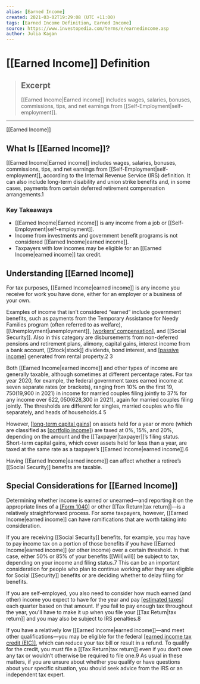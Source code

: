 ```yaml
---
alias: [Earned Income]
created: 2021-03-02T19:29:08 (UTC +11:00)
tags: [Earned Income Definition, Earned Income]
source: https://www.investopedia.com/terms/e/earnedincome.asp
author: Julia Kagan
---
```


# [[Earned Income]] Definition

> ## Excerpt
> [[Earned Income|Earned income]] includes wages, salaries, bonuses, commissions, tips, and net earnings from [[Self-Employment|self-employment]].

---

[[Earned Income]]
## What Is [[Earned Income]]?

[[Earned Income|Earned income]] includes wages, salaries, bonuses, commissions, tips, and net earnings from [[Self-Employment|self-employment]], according to the Internal Revenue Service (IRS) definition. It can also include long-term disability and union strike benefits and, in some cases, payments from certain deferred retirement compensation arrangements.1

### Key Takeaways

-   [[Earned Income|Earned income]] is any income from a job or [[Self-Employment|self-employment]].
-   Income from investments and government benefit programs is not considered [[Earned Income|earned income]].
-   Taxpayers with low incomes may be eligible for an [[Earned Income|earned income]] tax credit.

## Understanding [[Earned Income]]

For tax purposes, [[Earned Income|earned income]] is any income you receive for work you have done, either for an employer or a business of your own.

Examples of income that isn’t considered “earned” include government benefits, such as payments from the Temporary Assistance for Needy Families program (often referred to as welfare), [[Unemployment|unemployment]], [[workers’ compensation]](https://www.investopedia.com/terms/w/workers-compensation.asp), and [[Social Security]]. Also in this category are disbursements from non-deferred pensions and retirement plans, alimony, capital gains, interest income from a bank account, [[Stock|stock]] dividends, bond interest, and [[passive income]](https://www.investopedia.com/terms/p/passiveincome.asp) generated from rental property.2 3

Both [[Earned Income|earned income]] and other types of income are generally taxable, although sometimes at different percentage rates. For tax year 2020, for example, the federal government taxes earned income at seven separate rates (or brackets), ranging from 10% on the first $19,750 ($19,900 in 2021) in income for married couples filing jointly to 37% for any income over $622,050 ($628,300 in 2021), again for married couples filing jointly. The thresholds are different for singles, married couples who file separately, and heads of households.4 5

However, [[long-term capital gains]](https://www.investopedia.com/terms/l/long-term_capital_gain_loss.asp) on assets held for a year or more (which are classified as [[portfolio income]](https://www.investopedia.com/terms/p/portfolioincome.asp)) are taxed at 0%, 15%, and 20%, depending on the amount and the [[Taxpayer|taxpayer]]’s filing status. Short-term capital gains, which cover assets held for less than a year, are taxed at the same rate as a taxpayer’s [[Earned Income|earned income]].6

Having [[Earned Income|earned income]] can affect whether a retiree’s [[Social Security]] benefits are taxable.

## Special Considerations for [[Earned Income]]

Determining whether income is earned or unearned—and reporting it on the appropriate lines of a [[Form 1040]](https://www.investopedia.com/terms/1/1040.asp) or other [[Tax Return|tax return]]—is a relatively straightforward process. For some taxpayers, however, [[Earned Income|earned income]] can have ramifications that are worth taking into consideration.

If you are receiving [[Social Security]] benefits, for example, you may have to pay income tax on a portion of those benefits if you have [[Earned Income|earned income]] (or other income) over a certain threshold. In that case, either 50% or 85% of your benefits [[Will|will]] be subject to tax, depending on your income and filing status.7 This can be an important consideration for people who plan to continue working after they are eligible for Social [[Security]] benefits or are deciding whether to delay filing for benefits.

If you are self-employed, you also need to consider how much earned (and other) income you expect to have for the year and pay [[estimated taxes]](https://www.investopedia.com/terms/e/estimated-tax.asp) each quarter based on that amount. If you fail to pay enough tax throughout the year, you'll have to make it up when you file your [[Tax Return|tax return]] and you may also be subject to IRS penalties.8

If you have a relatively low [[Earned Income|earned income]]—and meet other qualifications—you may be eligible for the federal [[earned income tax credit (EIC)]](https://www.investopedia.com/terms/e/earnedincomecredit.asp), which can reduce your tax bill or result in a refund. To qualify for the credit, you must file a [[Tax Return|tax return]] even if you don’t owe any tax or wouldn’t otherwise be required to file one.9 As usual in these matters, if you are unsure about whether you qualify or have questions about your specific situation, you should seek advice from the IRS or an independent tax expert.
